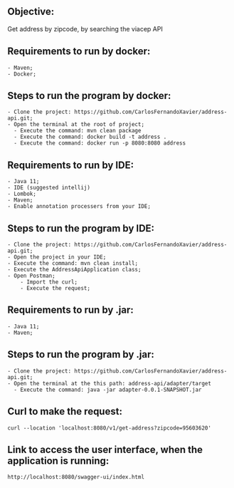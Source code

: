 ## Objective: ##

Get address by zipcode, by searching the viacep API

## Requirements to run by docker:

    - Maven;
    - Docker;
    
## Steps to run the program by docker:

    - Clone the project: https://github.com/CarlosFernandoXavier/address-api.git;
    - Open the terminal at the root of project;
      - Execute the command: mvn clean package
      - Execute the command: docker build -t address . 
      - Execute the command: docker run -p 8080:8080 address
   


## Requirements to run by IDE:

    - Java 11;
    - IDE (suggested intellij)
    - Lombok;
    - Maven;
    - Enable annotation processers from your IDE;
    
      
## Steps to run the program by IDE:

    - Clone the project: https://github.com/CarlosFernandoXavier/address-api.git;
    - Open the project in your IDE;
    - Execute the command: mvn clean install;
    - Execute the AddressApiApplication class;
    - Open Postman;
        - Import the curl;
        - Execute the request;
    

## Requirements to run by .jar:

    - Java 11;
    - Maven;

      
## Steps to run the program by .jar:

    - Clone the project: https://github.com/CarlosFernandoXavier/address-api.git;
    - Open the terminal at the this path: address-api/adapter/target
      - Execute the command: java -jar adapter-0.0.1-SNAPSHOT.jar

    
   
## Curl to make the request:
    curl --location 'localhost:8080/v1/get-address?zipcode=95603620'
    
## Link to access the user interface, when the application is running:
    http://localhost:8080/swagger-ui/index.html
